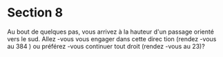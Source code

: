 # Section 8

Au bout de quelques pas, vous arrivez à la hauteur d'un passage
orienté vers le sud. Allez -vous vous engager dans cette direc tion
(rendez -vous au 384 ) ou préférez -vous continuer tout droit
(rendez -vous au 23)?